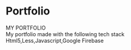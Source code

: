 # Portfolio
MY PORTFOLIO
<br>
My portfolio made with the following tech stack Html5,Less,Javascript,Google Firebase
